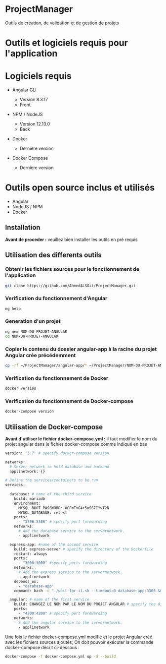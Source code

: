 # ProjectManager
Outils de création, de validation et de gestion de projets


# Outils et logiciels requis pour l'application

# Logiciels requis #

- Angular CLI
  * Version 8.3.17
  * Front


- NPM / NodeJS
  * Version 12.13.0
  * Back

- Docker
  * Dernière version
  
- Docker Compose
  * Dernière version

# Outils open source inclus et utilisés #

  * Angular
  * NodeJS / NPM
  * Docker
  
## Installation

**Avant de proceder :** veuillez bien installer les outils en pré requis

## Utilisation des differents outils


### Obtenir les fichiers sources pour le fonctionnement de l'application

```bash
git clone https://github.com/AhmedALSGit/ProjectManager.git
```

### Verification du fonctionnement d'Angular

```bash
ng help
```

### Generation d'un projet

```bash
ng new NOM-DU-PROJET-ANGULAR
cd NOM-DU-PROJET-ANGULAR
```

### Copier le contenu du dossier angular-app à la racine du projet Angular crée précédemment

```bash
cp -rf ~/ProjectManager/angular-app/* ~/ProjectManager/NOM-DU-PROJET-ANGULAR/
```


### Verification du fonctionnement de Docker

```bash
docker version
```

### Verification du fonctionnement de Docker-compose

```bash
docker-compose version
```

## Utilisation de Docker-compose

**Avant d'utiliser le fichier docker-compose.yml :** il faut modifier le nom du projet angular dans le fichier docker-compose comme indiqué en bas

```bash
version: '3.7' # specify docker-compose version

networks:
  # Server network to hold database and backend
  applinetwork: {}

# Define the services/containers to be run
services:
  
  database: # name of the third service
    build: mariadb
    environment:
      MYSQL_ROOT_PASSWORD: 8CFmTxG4r5oSS7IYvT2N
      MYSQL_DATABASE: retest
    ports:
      - "3306:3306" # specify port forewarding
    networks:
      # Add the database service to the servernetwork.
      - applinetwork

  express-app: #name of the second service
    build: express-server # specify the directory of the Dockerfile
    restart: always
    ports:
      - "3000:3000" #specify ports forewarding
    networks:
      # Add the express service to the servernetwork.
      - applinetwork
    depends_on:
      - "database-app"
    command: bash -c "./wait-for-it.sh --timeout=0 database-app:3306 && npm start"

  angular: # name of the first service
    build: CHANGEZ LE NOM PAR LE NOM DU PROJET ANGULAR # specify the directory of the Dockerfile
    ports:
      - "4200:4200" # specify port forewarding
    networks:
      # Add the angular service to the servernetwork.
      - applinetwork
```

Une fois le fichier docker-compose.yml modifié et le projet Angular créé avec les fichiers sources ajoutés;
On doit pouvoir exécuter la commande docker-compose décrit ci-dessous :

```bash
docker-compose -f docker-compose.yml up -d --build
```